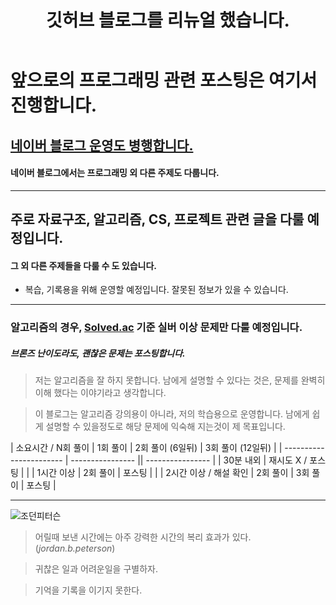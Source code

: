 ﻿---
title: 깃허브 블로그를 리뉴얼 했습니다.
categories:
- My

tags:
- Diary

photos:
- https://images.unsplash.com/photo-1484480974693-6ca0a78fb36b?ixlib=rb-1.2.1&ixid=eyJhcHBfaWQiOjEyMDd9&auto=format&fit=crop&w=1352&q=80
---

<!-- 하고 싶은말 -->

# 앞으로의 프로그래밍 관련 포스팅은 여기서 진행합니다.
## [네이버 블로그 운영도 병행합니다.](https://blog.naver.com/ybook2006)
#### 네이버 블로그에서는 프로그래밍 외 다른 주제도 다룹니다.

---

## 주로 자료구조, 알고리즘, CS, 프로젝트 관련 글을 다룰 예정입니다.
#### 그 외 다른 주제들을 다룰 수 도 있습니다.

* 복습, 기록용을 위해 운영할 예정입니다. 잘못된 정보가 있을 수 있습니다.

---

### 알고리즘의 경우, [Solved.ac](https://solved.ac/) 기준 실버 이상 문제만 다룰 예정입니다.
##### 브론즈 난이도라도, 괜찮은 문제는 포스팅합니다.

> 저는 알고리즘을 잘 하지 못합니다. 
 남에게 설명할 수 있다는 것은, 문제를 완벽히 이해 했다는 이야기라고 생각합니다.

> 이 블로그는 알고리즘 강의용이 아니라, 저의 학습용으로 운영합니다.
 남에게 쉽게 설명할 수 있을정도로 해당 문제에 익숙해 지는것이 제 목표입니다.

| 소요시간 / N회 풀이 | 1회 풀이 | 2회 풀이 (6일뒤) | 3회 풀이 (12일뒤) |
| ----------------------- | ---------------- || ---------------- |
| 30분 내외 | 재시도 X / 포스팅 |                |
| 1시간 이상 | 2회 풀이 | 포스팅 |               |
| 2시간 이상 / 해설 확인 | 2회 풀이 | 3회 풀이 |  포스팅    |

---

![조던피터슨](https://upload.wikimedia.org/wikipedia/commons/thumb/0/05/Jordan_Peterson_%2828058501817%29.jpg/322px-Jordan_Peterson_%2828058501817%29.jpg)
> 어릴때 보낸 시간에는  아주 강력한 시간의  복리 효과가 있다. 
(*jordan.b.peterson*)

> 귀찮은 일과 어려운일을 구별하자.

> 기억을 기록을 이기지 못한다.



